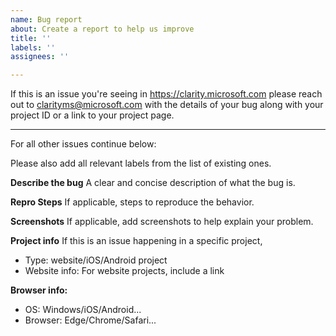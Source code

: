 ```yaml
---
name: Bug report
about: Create a report to help us improve
title: ''
labels: ''
assignees: ''

---
```


If this is an issue you're seeing in https://clarity.microsoft.com please reach out to clarityms@microsoft.com with the details of your bug along with your project ID or a link to your project page.

---

For all other issues continue below:

Please also add all relevant labels from the list of existing ones. 

**Describe the bug**
A clear and concise description of what the bug is.

**Repro Steps**
If applicable, steps to reproduce the behavior.

**Screenshots**
If applicable, add screenshots to help explain your problem.

**Project info**
If this is an issue happening in a specific project,
- Type: website/iOS/Android project
- Website info: For website projects, include a link

**Browser info:**
 - OS: Windows/iOS/Android...
 - Browser: Edge/Chrome/Safari...
